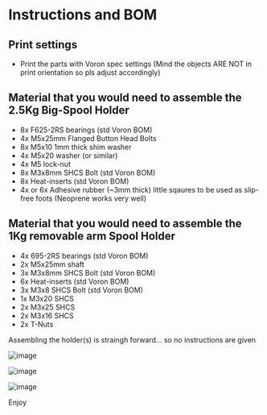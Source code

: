 # Instructions and BOM #

## Print settings
* Print the parts with Voron spec settings
(Mind the objects ARE NOT in print orientation so pls adjust accordingly)

## Material that you would need to assemble the 2.5Kg Big-Spool Holder
* 8x F625-2RS bearings  (std Voron BOM)  
* 4x M5x25mm Flanged Button Head Bolts
* 8x M5x10 1mm thick shim washer
* 4x M5x20 washer (or similar)
* 4x M5 lock-nut
* 8x M3x8mm SHCS Bolt   (std Voron BOM)
* 8x Heat-inserts       (std Voron BOM)
* 4x or 6x Adhesive rubber (~3mm thick) little sqaures to be used as slip-free foots (Neoprene works very well) 

## Material that you would need to assemble the 1Kg removable arm Spool Holder
* 4x 695-2RS bearings  (std Voron BOM)  
* 2x M5x25mm shaft
* 3x M3x8mm SHCS Bolt   (std Voron BOM)
* 6x Heat-inserts       (std Voron BOM)
* 3x M3x8 SHCS Bolt     (std Voron BOM)
* 1x M3x20 SHCS
* 2x M3x25 SHCS
* 2x M3x16 SHCS
* 2x T-Nuts

Assembling the holder(s) is straingh forward... so no instructions are given

![image](https://user-images.githubusercontent.com/76037248/166681257-830705b5-f56c-4e89-95a4-2c167486aa30.png)

![image](https://user-images.githubusercontent.com/76037248/166678871-38143e3f-4faa-4e87-83ac-a5ef97068a50.png)

![image](https://user-images.githubusercontent.com/76037248/166742382-b1fbc666-1654-498b-be33-670b36f9959f.png)

Enjoy
